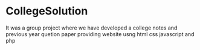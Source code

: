 # CollegeSolution
It was a group project where we have developed a college notes and previous year quetion paper providing website usng html css javascript and php

